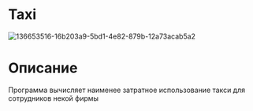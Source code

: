 # Taxi
![136653516-16b203a9-5bd1-4e82-879b-12a73acab5a2](https://user-images.githubusercontent.com/89965762/137589022-f7756184-f0ad-4e15-b513-a7d3bf0dda74.png)

# Описание

Программа вычисляет наименее затратное использование такси для сотрудников некой фирмы
